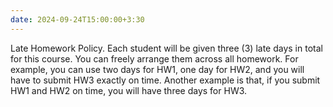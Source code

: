 ```yaml
---
date: 2024-09-24T15:00:00+3:30
---
```

Late Homework Policy. 
Each student will be given three (3) late days in total for this course. You can freely arrange them across all homework. For example, you can use two days for HW1, one day for HW2, and you will have to submit HW3 exactly on time. Another example is that, if you submit HW1 and HW2 on time, you will have three days for HW3.